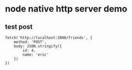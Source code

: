 # node native http server demo

## test post
    fetch('http://localhost:3000/friends', {
        method: 'POST',
        body: JSON.stringify({
            id: 4,
            name: 'eric'
        })
    })